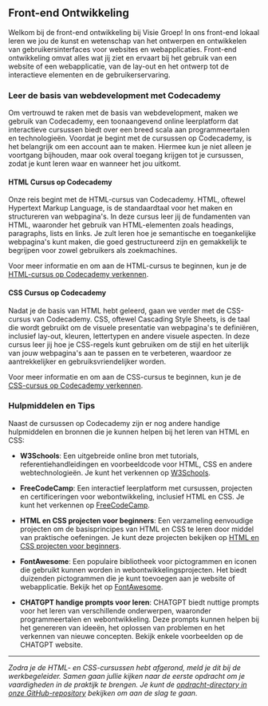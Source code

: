 ## Front-end Ontwikkeling

Welkom bij de front-end ontwikkeling bij Visie Groep! In ons front-end lokaal leren we jou de kunst en wetenschap van het ontwerpen en ontwikkelen van gebruikersinterfaces voor websites en webapplicaties. Front-end ontwikkeling omvat alles wat jij ziet en ervaart bij het gebruik van een website of een webapplicatie, van de lay-out en het ontwerp tot de interactieve elementen en de gebruikerservaring.

### Leer de basis van webdevelopment met Codecademy

Om vertrouwd te raken met de basis van webdevelopment, maken we gebruik van Codecademy, een toonaangevend online leerplatform dat interactieve cursussen biedt over een breed scala aan programmeertalen en technologieën. Voordat je begint met de cursussen op Codecademy, is het belangrijk om een account aan te maken. Hiermee kun je niet alleen je voortgang bijhouden, maar ook overal toegang krijgen tot je cursussen, zodat je kunt leren waar en wanneer het jou uitkomt.

#### HTML Cursus op Codecademy

Onze reis begint met de HTML-cursus van Codecademy. HTML, oftewel Hypertext Markup Language, is de standaardtaal voor het maken en structureren van webpagina's. In deze cursus leer jij de fundamenten van HTML, waaronder het gebruik van HTML-elementen zoals headings, paragraphs, lists en links. Je zult leren hoe je semantische en toegankelijke webpagina's kunt maken, die goed gestructureerd zijn en gemakkelijk te begrijpen voor zowel gebruikers als zoekmachines.

Voor meer informatie en om aan de HTML-cursus te beginnen, kun je de [HTML-cursus op Codecademy verkennen](https://www.codecademy.com/learn/learn-html).

#### CSS Cursus op Codecademy

Nadat je de basis van HTML hebt geleerd, gaan we verder met de CSS-cursus van Codecademy. CSS, oftewel Cascading Style Sheets, is de taal die wordt gebruikt om de visuele presentatie van webpagina's te definiëren, inclusief lay-out, kleuren, lettertypen en andere visuele aspecten. In deze cursus leer jij hoe je CSS-regels kunt gebruiken om de stijl en het uiterlijk van jouw webpagina's aan te passen en te verbeteren, waardoor ze aantrekkelijker en gebruiksvriendelijker worden.

Voor meer informatie en om aan de CSS-cursus te beginnen, kun je de [CSS-cursus op Codecademy verkennen](https://www.codecademy.com/learn/learn-css).

### Hulpmiddelen en Tips

Naast de cursussen op Codecademy zijn er nog andere handige hulpmiddelen en bronnen die je kunnen helpen bij het leren van HTML en CSS:

- **W3Schools**: Een uitgebreide online bron met tutorials, referentiehandleidingen en voorbeeldcode voor HTML, CSS en andere webtechnologieën. Je kunt het verkennen op [W3Schools](https://www.w3schools.com/).

- **FreeCodeCamp**: Een interactief leerplatform met cursussen, projecten en certificeringen voor webontwikkeling, inclusief HTML en CSS. Je kunt het verkennen op [FreeCodeCamp](https://www.freecodecamp.org/learn).

- **HTML en CSS projecten voor beginners**: Een verzameling eenvoudige projecten om de basisprincipes van HTML en CSS te leren door middel van praktische oefeningen. Je kunt deze projecten bekijken op [HTML en CSS projecten voor beginners](https://mikkegoes.com/html-and-css-projects/).

- **FontAwesome**: Een populaire bibliotheek voor pictogrammen en iconen die gebruikt kunnen worden in webontwikkelingsprojecten. Het biedt duizenden pictogrammen die je kunt toevoegen aan je website of webapplicatie. Bekijk het op [FontAwesome](https://fontawesome.com/).

- **CHATGPT handige prompts voor leren**: CHATGPT biedt nuttige prompts voor het leren van verschillende onderwerpen, waaronder programmeertalen en webontwikkeling. Deze prompts kunnen helpen bij het genereren van ideeën, het oplossen van problemen en het verkennen van nieuwe concepten. Bekijk enkele voorbeelden op de CHATGPT website.

---

*Zodra je de HTML- en CSS-cursussen hebt afgerond, meld je dit bij de werkbegeleider. Samen gaan jullie kijken naar de eerste opdracht om je vaardigheden in de praktijk te brengen. Je kunt de [opdracht-directory in onze GitHub-repository](../~Opdracht-1) bekijken om aan de slag te gaan.*